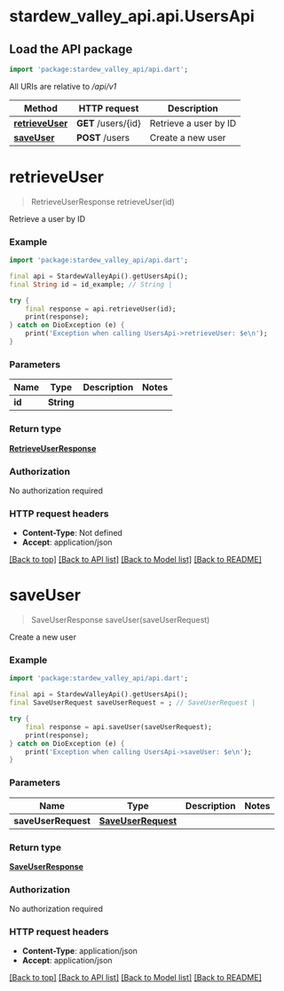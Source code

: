 # stardew_valley_api.api.UsersApi

## Load the API package
```dart
import 'package:stardew_valley_api/api.dart';
```

All URIs are relative to */api/v1*

Method | HTTP request | Description
------------- | ------------- | -------------
[**retrieveUser**](UsersApi.md#retrieveuser) | **GET** /users/{id} | Retrieve a user by ID
[**saveUser**](UsersApi.md#saveuser) | **POST** /users | Create a new user


# **retrieveUser**
> RetrieveUserResponse retrieveUser(id)

Retrieve a user by ID

### Example
```dart
import 'package:stardew_valley_api/api.dart';

final api = StardewValleyApi().getUsersApi();
final String id = id_example; // String | 

try {
    final response = api.retrieveUser(id);
    print(response);
} catch on DioException (e) {
    print('Exception when calling UsersApi->retrieveUser: $e\n');
}
```

### Parameters

Name | Type | Description  | Notes
------------- | ------------- | ------------- | -------------
 **id** | **String**|  | 

### Return type

[**RetrieveUserResponse**](RetrieveUserResponse.md)

### Authorization

No authorization required

### HTTP request headers

 - **Content-Type**: Not defined
 - **Accept**: application/json

[[Back to top]](#) [[Back to API list]](../README.md#documentation-for-api-endpoints) [[Back to Model list]](../README.md#documentation-for-models) [[Back to README]](../README.md)

# **saveUser**
> SaveUserResponse saveUser(saveUserRequest)

Create a new user

### Example
```dart
import 'package:stardew_valley_api/api.dart';

final api = StardewValleyApi().getUsersApi();
final SaveUserRequest saveUserRequest = ; // SaveUserRequest | 

try {
    final response = api.saveUser(saveUserRequest);
    print(response);
} catch on DioException (e) {
    print('Exception when calling UsersApi->saveUser: $e\n');
}
```

### Parameters

Name | Type | Description  | Notes
------------- | ------------- | ------------- | -------------
 **saveUserRequest** | [**SaveUserRequest**](SaveUserRequest.md)|  | 

### Return type

[**SaveUserResponse**](SaveUserResponse.md)

### Authorization

No authorization required

### HTTP request headers

 - **Content-Type**: application/json
 - **Accept**: application/json

[[Back to top]](#) [[Back to API list]](../README.md#documentation-for-api-endpoints) [[Back to Model list]](../README.md#documentation-for-models) [[Back to README]](../README.md)

